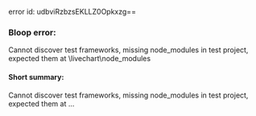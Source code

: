 error id: udbviRzbzsEKLLZ0Opkxzg==
### Bloop error:

Cannot discover test frameworks, missing node_modules in test project, expected them at <WORKSPACE>\livechart\node_modules
#### Short summary: 

Cannot discover test frameworks, missing node_modules in test project, expected them at <WORKSPACE>\...